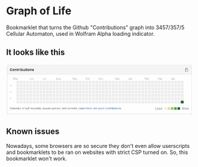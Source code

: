 # Graph of Life
Bookmarklet that turns the Github "Contributions" graph into 3457/357/5 Cellular Automaton, used in Wolfram Alpha loading indicator.

## It looks like this
![demo gif](graph_of_wolfram.gif)

## Known issues
Nowadays, some browsers are so secure they don't even allow userscripts and bookmarklets to be ran on websites with strict CSP turned on. So, this bookmarklet won't work.
